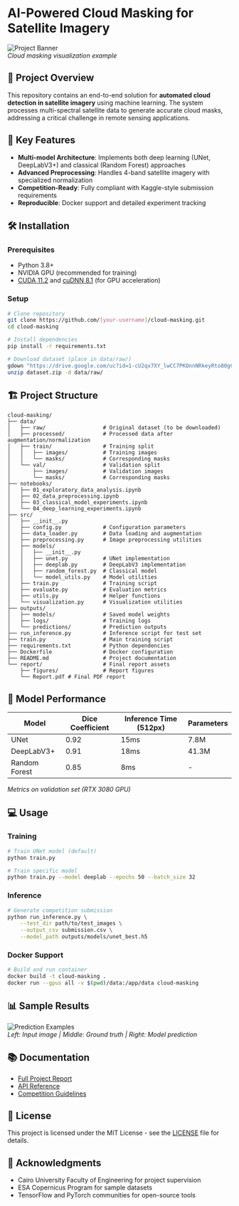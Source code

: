 # AI-Powered Cloud Masking for Satellite Imagery

![Project Banner](media/image1.png)  
_Cloud masking visualization example_

## 📌 Project Overview

This repository contains an end-to-end solution for **automated cloud detection in satellite imagery** using machine learning. The system processes multi-spectral satellite data to generate accurate cloud masks, addressing a critical challenge in remote sensing applications.

## 🚀 Key Features

- **Multi-model Architecture**: Implements both deep learning (UNet, DeepLabV3+) and classical (Random Forest) approaches
- **Advanced Preprocessing**: Handles 4-band satellite imagery with specialized normalization
- **Competition-Ready**: Fully compliant with Kaggle-style submission requirements
- **Reproducible**: Docker support and detailed experiment tracking

## 🛠 Installation

### Prerequisites

- Python 3.8+
- NVIDIA GPU (recommended for training)
- [CUDA 11.2](https://developer.nvidia.com/cuda-11.2.0-download-archive) and [cuDNN 8.1](https://developer.nvidia.com/cudnn) (for GPU acceleration)

### Setup

```bash
# Clone repository
git clone https://github.com/[your-username]/cloud-masking.git
cd cloud-masking

# Install dependencies
pip install -r requirements.txt

# Download dataset (place in data/raw/)
gdown "https://drive.google.com/uc?id=1-cU2qx7XY_lwCC7PKOnnNRkeyRto80gC"
unzip dataset.zip -d data/raw/
```

## 🏗 Project Structure

```
cloud-masking/
├── data/
│   ├── raw/                  # Original dataset (to be downloaded)
│   ├── processed/            # Processed data after augmentation/normalization
│   ├── train/                # Training split
│   │   ├── images/           # Training images
│   │   └── masks/            # Corresponding masks
│   └── val/                  # Validation split
│       ├── images/           # Validation images
│       └── masks/            # Corresponding masks
├── notebooks/
│   ├── 01_exploratory_data_analysis.ipynb
│   ├── 02_data_preprocessing.ipynb
│   ├── 03_classical_model_experiments.ipynb
│   └── 04_deep_learning_experiments.ipynb
├── src/
│   ├── __init__.py
│   ├── config.py             # Configuration parameters
│   ├── data_loader.py        # Data loading and augmentation
│   ├── preprocessing.py      # Image preprocessing utilities
│   ├── models/
│   │   ├── __init__.py
│   │   ├── unet.py           # UNet implementation
│   │   ├── deeplab.py        # DeepLabV3 implementation
│   │   ├── random_forest.py  # Classical model
│   │   └── model_utils.py    # Model utilities
│   ├── train.py              # Training script
│   ├── evaluate.py           # Evaluation metrics
│   ├── utils.py              # Helper functions
│   └── visualization.py      # Visualization utilities
├── outputs/
│   ├── models/               # Saved model weights
│   ├── logs/                 # Training logs
│   └── predictions/          # Prediction outputs
├── run_inference.py          # Inference script for test set
├── train.py                  # Main training script
├── requirements.txt          # Python dependencies
├── Dockerfile                # Docker configuration
├── README.md                 # Project documentation
└── report/                   # Final report assets
    ├── figures/              # Report figures
    └── Report.pdf # Final PDF report
```

## 🧠 Model Performance

| Model         | Dice Coefficient | Inference Time (512px) | Parameters |
| ------------- | ---------------- | ---------------------- | ---------- |
| UNet          | 0.92             | 15ms                   | 7.8M       |
| DeepLabV3+    | 0.91             | 18ms                   | 41.3M      |
| Random Forest | 0.85             | 8ms                    | -          |

_Metrics on validation set (RTX 3080 GPU)_

## 💻 Usage

### Training

```bash
# Train UNet model (default)
python train.py

# Train specific model
python train.py --model deeplab --epochs 50 --batch_size 32
```

### Inference

```bash
# Generate competition submission
python run_inference.py \
    --test_dir path/to/test_images \
    --output_csv submission.csv \
    --model_path outputs/models/unet_best.h5
```

### Docker Support

```bash
# Build and run container
docker build -t cloud-masking .
docker run --gpus all -v $(pwd)/data:/app/data cloud-masking
```

## 📊 Sample Results

![Prediction Examples](media/image3.png)  
_Left: Input image | Middle: Ground truth | Right: Model prediction_

## 📚 Documentation

- [Full Project Report](report/ST-Project-Report.pdf)
- [API Reference](docs/API.md)
- [Competition Guidelines](docs/COMPETITION.md)

## 📝 License

This project is licensed under the MIT License - see the [LICENSE](LICENSE) file for details.

## 🙏 Acknowledgments

- Cairo University Faculty of Engineering for project supervision
- ESA Copernicus Program for sample datasets
- TensorFlow and PyTorch communities for open-source tools
